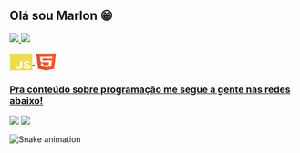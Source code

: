 ## Olá sou Marlon 😁

 <div>
  <a href="https://github.com/diretoriodev">
  <img height="180em" src="https://github-readme-stats.vercel.app/api?username=diretoriodev&show_icons=true&theme=onedark&include_all_commits=true&count_private=true"/>
  <img height="180em" src="https://github-readme-stats.vercel.app/api/top-langs/?username=diretoriodev&layout=compact&langs_count=6&theme=tokyonight"/>
</div>
<div style="display: inline_block"><br>
  <img align="center" alt="Js" height="30" width="40" src="https://raw.githubusercontent.com/devicons/devicon/master/icons/javascript/javascript-plain.svg">
  <img align="center" alt="HTML" height="30" width="40" src="https://raw.githubusercontent.com/devicons/devicon/master/icons/html5/html5-original.svg">
  
 
 <br>
 
  ### Pra conteúdo sobre programação me segue a gente nas redes abaixo!
 
<div> 
  <a href = "marlonsilva.ofc@gmail.com"><img src="https://img.shields.io/badge/-Gmail-%23333?style=for-the-badge&logo=gmail&logoColor=white" target="_blank"></a>
  <a href="" target="_blank"><img src="https://img.shields.io/badge/-LinkedIn-%230077B5?style=for-the-badge&logo=linkedin&logoColor=white" target="_blank"></a> 
 
  ![Snake animation](https://github.com/diretoriodev/diretoriodev/blob/output/github-contribution-grid-snake.svg)

</div>
